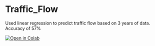 # Traffic_Flow
Used linear regression to predict traffic flow based on 3 years of data. Accuracy of 57%

[![Open in Colab](https://colab.research.google.com/assets/colab-badge.svg)]([https://colab.research.google.com/drive/1PakDnJiqbaQoQHwMXvM042grNAJOATJ0?usp=sharing])
